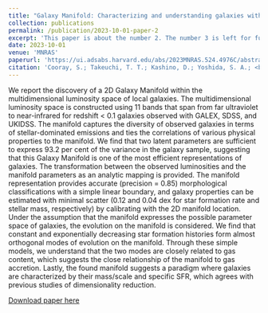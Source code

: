 ```yaml
---
title: "Galaxy Manifold: Characterizing and understanding galaxies with two parameters"
collection: publications
permalink: /publication/2023-10-01-paper-2
excerpt: 'This paper is about the number 2. The number 3 is left for future work.'
date: 2023-10-01
venue: 'MNRAS'
paperurl: 'https://ui.adsabs.harvard.edu/abs/2023MNRAS.524.4976C/abstract'
citation: 'Cooray, S.; Takeuchi, T. T.; Kashino, D.; Yoshida, S. A.; <b>Ma, H.-X.<b>; Kono, K. T.; "Galaxy Manifold: Characterizing and understanding galaxies with two parameters", <i>MNRAS<i>, 2023, 524, 4, 4976'
---
```

We report the discovery of a 2D Galaxy Manifold within the multidimensional luminosity space of local galaxies. The multidimensional luminosity space is constructed using 11 bands that span from far ultraviolet to near-infrared for redshift < 0.1 galaxies observed with GALEX, SDSS, and UKIDSS. The manifold captures the diversity of observed galaxies in terms of stellar-dominated emissions and ties the correlations of various physical properties to the manifold. We find that two latent parameters are sufficient to express 93.2 per cent of the variance in the galaxy sample, suggesting that this Galaxy Manifold is one of the most efficient representations of galaxies. The transformation between the observed luminosities and the manifold parameters as an analytic mapping is provided. The manifold representation provides accurate (precision = 0.85) morphological classifications with a simple linear boundary, and galaxy properties can be estimated with minimal scatter (0.12 and 0.04 dex for star formation rate and stellar mass, respectively) by calibrating with the 2D manifold location. Under the assumption that the manifold expresses the possible parameter space of galaxies, the evolution on the manifold is considered. We find that constant and exponentially decreasing star formation histories form almost orthogonal modes of evolution on the manifold. Through these simple models, we understand that the two modes are closely related to gas content, which suggests the close relationship of the manifold to gas accretion. Lastly, the found manifold suggests a paradigm where galaxies are characterized by their mass/scale and specific SFR, which agrees with previous studies of dimensionality reduction.

[Download paper here](https://academic.oup.com/mnras/pdf-lookup/doi/10.1093/mnras/stad2129)